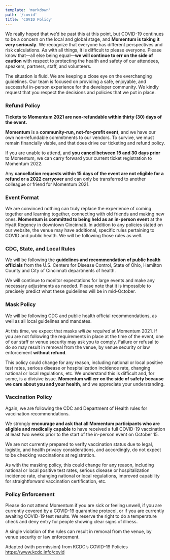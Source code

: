 ```yaml
---
template: 'markdown'
path: '/covid'
title: 'COVID Policy'
---
```


We really hoped that we’d be past this at this point, but COVID-19 continues to be a concern on the local and global stage, and **Momentum is taking it very seriously**. We recognize that everyone has different perspectives and risk calculations. As with all things, it is difficult to please everyone. Please know that—all else being equal—**we will continue to err on the side of caution** with respect to protecting the health and safety of our attendees, speakers, partners, staff, and volunteers.

The situation is fluid. We are keeping a close eye on the everchanging guidelines. Our team is focused on providing a safe, enjoyable, and successful in-person experience for the developer community.  We kindly request that you respect the decisions and policies that we put in place.

### Refund Policy
**Tickets to Momentum 2021 are non-refundable within thirty (30) days of the event.**

**Momentum** is a **community-run, not-for-profit event**, and we have our own non-refundable commitments to our vendors. To survive, we must remain financially viable, and that does drive our ticketing and refund policy.

If you are unable to attend, and **you cancel between 15 and 30 days prior** to Momentum, we can carry forward your current ticket registration to Momentum 2022.

Any **cancellation requests within 15 days of the event are not eligible for a refund or a 2022 carryover** and can only be transferred to another colleague or friend for Momentum 2021.

### Event Format
We are convinced nothing can truly replace the experience of coming together and learning together, connecting with old friends and making new ones. **Momentum is committed to being held as an in-person event** at the Hyatt Regency in downtown Cincinnati. In addition to any policies stated on our website, the venue may have additional, specific rules pertaining to COVID and public health.  We will be following those rules as well.

### CDC, State, and Local Rules
We will be following the **guidelines and recommendation of public health officials** from the U.S. Centers for Disease Control, State of Ohio, Hamilton County and City of Cincinnati departments of health. 

We will continue to monitor expectations for large events and make any necessary adjustments as needed. Please note that it is impossible to precisely predict what these guidelines will be in mid-October. 

### Mask Policy
We will be following CDC and public health official recommendations, as well as all local guidelines and mandates.

At this time, we expect that masks *will be required* at Momentum 2021. If you are not following the requirements in place at the time of the event, one of our staff or venue security may ask you to comply. Failure or refusal to do so may result in removal from the venue, by venue security or law enforcement **without refund**.

This policy could change for any reason, including national or local positive test rates, serious disease or hospitalization incidence rate, changing national or local regulations, etc. We understand this is difficult and, for some, is a divisive issue. **Momentum will err on the side of safety because we care about you and your health**, and we appreciate your understanding.

### Vaccination Policy
Again, we are following the CDC and Department of Health rules for vaccination recommendations.

We strongly **encourage and ask that all Momentum participants who are eligible and medically capable** to have received a full COVID-19 vaccination at least two weeks prior to the start of the in-person event on October 15.

We are not currently prepared to verify vaccination status due to legal, logistic, and health privacy considerations, and accordingly, do not expect to be checking vaccinations at registration.

As with the masking policy, this could change for any reason, including national or local positive test rates, serious disease or hospitalization incidence rate, changing national or local regulations, improved capability for straightforward vaccination certification, etc.

### Policy Enforcement
Please do not attend Momentum if you are sick or feeling unwell, if you are currently covered by a COVID-19 quarantine protocol, or if you are currently awaiting COVID-19 test results. We reserve the right to do a temperature check and deny entry for people showing clear signs of illness.

A single violation of the rules can result in removal from the venue, by venue security or law enforcement.

Adapted (with permission) from KCDC’s COVID-19 Policies
https://www.kcdc.info/covid
